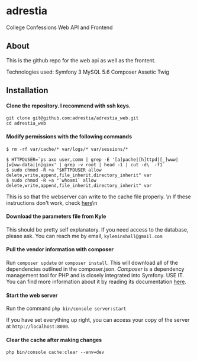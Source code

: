 # adrestia
College Confessions Web API and Frontend

## About
This is the github repo for the web api as well as the frontent.

Technologies used: 
Symfony 3
MySQL 5.6
Composer
Assetic
Twig

## Installation
#### Clone the repository. I recommend with ssh keys.
```
git clone git@github.com:adrestia/adrestia_web.git
cd adrestia_web
```

#### Modify permissions with the following commands
```
$ rm -rf var/cache/* var/logs/* var/sessions/*

$ HTTPDUSER=`ps axo user,comm | grep -E '[a]pache|[h]ttpd|[_]www|[w]ww-data|[n]ginx' | grep -v root | head -1 | cut -d\  -f1`
$ sudo chmod -R +a "$HTTPDUSER allow delete,write,append,file_inherit,directory_inherit" var
$ sudo chmod -R +a "`whoami` allow delete,write,append,file_inherit,directory_inherit" var
```
This is so that the webserver can write to the cache file properly. \n
If these instructions don't work, check [here](http://symfony.com/doc/current/book/installation.html#checking-symfony-application-configuration-and-setup)\n

#### Download the parameters file from Kyle
This should be pretty self explanatory. 
If you need access to the database, please ask.
You can reach me by email, `kyleminshall@gmail.com`

#### Pull the vendor information with composer
Run `composer update` or `composer install`.
This will download all of the dependencies outlined in the composer.json.
*Composer* is a dependency management tool for PHP and is closely integrated into Symfony. USE IT.
You can find more information about it by reading its documentation [here](https://getcomposer.org/doc/00-intro.md).

#### Start the web server
Run the command
`php bin/console server:start`

If you have set everything up right, you can access your copy of the server at `http://localhost:8000`.

#### Clear the cache after making changes
`php bin/console cache:clear --env=dev`